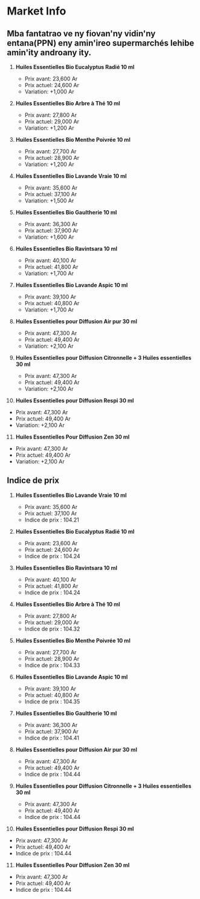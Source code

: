 # Market Info

## Mba fantatrao ve ny fiovan'ny vidin'ny entana(PPN) eny amin'ireo supermarchés lehibe amin'ity androany ity.

1. **Huiles Essentielles Bio Eucalyptus Radié 10 ml**
   - Prix avant: 23,600 Ar
   - Prix actuel: 24,600 Ar
   - Variation: +1,000 Ar

2. **Huiles Essentielles Bio Arbre à Thé 10 ml**
   - Prix avant: 27,800 Ar
   - Prix actuel: 29,000 Ar
   - Variation: +1,200 Ar

3. **Huiles Essentielles Bio Menthe Poivrée 10 ml**
   - Prix avant: 27,700 Ar
   - Prix actuel: 28,900 Ar
   - Variation: +1,200 Ar

4. **Huiles Essentielles Bio Lavande Vraie 10 ml**
   - Prix avant: 35,600 Ar
   - Prix actuel: 37,100 Ar
   - Variation: +1,500 Ar

5. **Huiles Essentielles Bio Gaultherie 10 ml**
   - Prix avant: 36,300 Ar
   - Prix actuel: 37,900 Ar
   - Variation: +1,600 Ar

6. **Huiles Essentielles Bio Ravintsara 10 ml**
   - Prix avant: 40,100 Ar
   - Prix actuel: 41,800 Ar
   - Variation: +1,700 Ar

7. **Huiles Essentielles Bio Lavande Aspic 10 ml**
   - Prix avant: 39,100 Ar
   - Prix actuel: 40,800 Ar
   - Variation: +1,700 Ar

8. **Huiles Essentielles pour Diffusion Air pur 30 ml**
   - Prix avant: 47,300 Ar
   - Prix actuel: 49,400 Ar
   - Variation: +2,100 Ar

9. **Huiles Essentielles pour Diffusion Citronnelle + 3 Huiles essentielles 30 ml**
   - Prix avant: 47,300 Ar
   - Prix actuel: 49,400 Ar
   - Variation: +2,100 Ar

10. **Huiles Essentielles pour Diffusion Respi 30 ml**
   - Prix avant: 47,300 Ar
   - Prix actuel: 49,400 Ar
   - Variation: +2,100 Ar

11. **Huiles Essentielles Pour Diffusion Zen 30 ml**
   - Prix avant: 47,300 Ar
   - Prix actuel: 49,400 Ar
   - Variation: +2,100 Ar



## Indice de prix

1. **Huiles Essentielles Bio Lavande Vraie 10 ml**
   - Prix avant: 35,600 Ar
   - Prix actuel: 37,100 Ar
   - Indice de prix : 104.21

2. **Huiles Essentielles Bio Eucalyptus Radié 10 ml**
   - Prix avant: 23,600 Ar
   - Prix actuel: 24,600 Ar
   - Indice de prix : 104.24

3. **Huiles Essentielles Bio Ravintsara 10 ml**
   - Prix avant: 40,100 Ar
   - Prix actuel: 41,800 Ar
   - Indice de prix : 104.24

4. **Huiles Essentielles Bio Arbre à Thé 10 ml**
   - Prix avant: 27,800 Ar
   - Prix actuel: 29,000 Ar
   - Indice de prix : 104.32

5. **Huiles Essentielles Bio Menthe Poivrée 10 ml**
   - Prix avant: 27,700 Ar
   - Prix actuel: 28,900 Ar
   - Indice de prix : 104.33

6. **Huiles Essentielles Bio Lavande Aspic 10 ml**
   - Prix avant: 39,100 Ar
   - Prix actuel: 40,800 Ar
   - Indice de prix : 104.35

7. **Huiles Essentielles Bio Gaultherie 10 ml**
   - Prix avant: 36,300 Ar
   - Prix actuel: 37,900 Ar
   - Indice de prix : 104.41

8. **Huiles Essentielles pour Diffusion Air pur 30 ml**
   - Prix avant: 47,300 Ar
   - Prix actuel: 49,400 Ar
   - Indice de prix : 104.44

9. **Huiles Essentielles pour Diffusion Citronnelle + 3 Huiles essentielles 30 ml**
   - Prix avant: 47,300 Ar
   - Prix actuel: 49,400 Ar
   - Indice de prix : 104.44

10. **Huiles Essentielles pour Diffusion Respi 30 ml**
   - Prix avant: 47,300 Ar
   - Prix actuel: 49,400 Ar
   - Indice de prix : 104.44

11. **Huiles Essentielles Pour Diffusion Zen 30 ml**
   - Prix avant: 47,300 Ar
   - Prix actuel: 49,400 Ar
   - Indice de prix : 104.44

